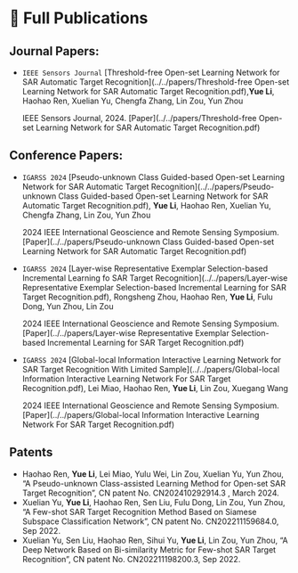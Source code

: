 # 📝 Full Publications 

## Journal Papers:

* ``IEEE Sensors Journal`` [Threshold-free Open-set Learning Network for SAR Automatic Target Recognition](../../papers/Threshold-free Open-set Learning Network for SAR Automatic Target Recognition.pdf),**Yue Li**, Haohao Ren, Xuelian Yu, Chengfa Zhang, Lin Zou, Yun Zhou

  IEEE Sensors Journal, 2024. [Paper](../../papers/Threshold-free Open-set Learning Network for SAR Automatic Target Recognition.pdf)

## Conference Papers:

- ``IGARSS 2024`` [Pseudo-unknown Class Guided-based Open-set Learning Network for SAR Automatic Target Recognition](../../papers/Pseudo-unknown Class Guided-based Open-set Learning Network for SAR Automatic Target Recognition.pdf), **Yue Li**, Haohao Ren, Xuelian Yu, Chengfa Zhang, Lin Zou, Yun Zhou

  2024 IEEE International Geoscience and Remote Sensing Symposium. [Paper](../../papers/Pseudo-unknown Class Guided-based Open-set Learning Network for SAR Automatic Target Recognition.pdf)
  
* ``IGARSS 2024`` [Layer-wise Representative Exemplar Selection-based Incremental Learning fo SAR Target Recognition](../../papers/Layer-wise Representative Exemplar Selection-based Incremental Learning for SAR Target Recognition.pdf), Rongsheng Zhou, Haohao Ren, **Yue Li**, Fulu Dong, Yun Zhou, Lin Zou

  2024 IEEE International Geoscience and Remote Sensing Symposium. [Paper](../../papers/Layer-wise Representative Exemplar Selection-based Incremental Learning for SAR Target Recognition.pdf)

* ``IGARSS 2024`` [Global-local Information Interactive Learning Network for SAR Target Recognition With Limited Sample](../../papers/Global-local Information Interactive Learning Network For SAR Target Recognition.pdf), Lei Miao, Haohao Ren, **Yue Li**, Lin Zou, Xuegang Wang

  2024 IEEE International Geoscience and Remote Sensing Symposium. [Paper](../../papers/Global-local Information Interactive Learning Network For SAR Target Recognition.pdf)


## Patents

* Haohao Ren, **Yue Li**, Lei Miao, Yulu Wei, Lin Zou, Xuelian Yu, Yun Zhou, “A Pseudo-unknown Class-assisted Learning Method for Open-set SAR Target Recognition”, CN patent No. CN202410292914.3 , March 2024.
* Xuelian Yu, **Yue Li**, Haohao Ren, Sen Liu, Fulu Dong, Lin Zou, Yun Zhou, “A Few-shot SAR Target Recognition Method Based on Siamese Subspace Classification Network”, CN patent No. CN202211159684.0, Sep 2022.
* Xuelian Yu, Sen Liu, Haohao Ren, Sihui Yu, **Yue Li**, Lin Zou, Yun Zhou, “A Deep Network Based on Bi-similarity Metric for Few-shot SAR Target Recognition”, CN patent No. CN202211198200.3, Sep 2022.

